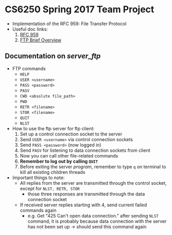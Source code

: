 # CS6250 Spring 2017 Team Project
- Implementation of the RFC 959: File Transfer Protocol
- Useful doc links:
  1. [RFC 959](http://www.faqs.org/rfcs/rfc959.html)
  2. [FTP Brief Overview](http://enterprisedt.com/publications/FTP_Overview.html)

## Documentation on *server_ftp*
- FTP commands
  * ```HELP```
  * ```USER <username>```
  * ```PASS <password>``` 
  * ```PASV```
  * ```CWD <absolute file_path>``` 
  * ```PWD```
  * ```RETR <filename>``` 
  * ```STOR <filename>```
  * ```QUIT```  
  * ```NLST```
- How to use the ftp server for ftp client:
  1. Set up a control connection socket to the server
  2. Send ```USER <username>``` via control connection sockets
  3. Send ```PASS <password>``` (now logged in)
  4. Send ```PASV``` for listening to data connection sockets from client
  5. Now you can call other file-related commands
  6. **Remember to log out by calling ```QUIT```**
  7. Before exiting the server *program*, remember to type ```q``` on terminal to kill all existing children threads
- Important things to note:
  * All replies from the server are transmitted through the control socket, except for ```NLST, RETR, STOR```
    - those three responses are transmitted through the data connection socket 
  * If received server replies starting with 4, send current failed commands again
    - e.g. Get "425 Can't open data connection." after sending ```NLST``` command, it is probably because data connection with the server has not been set up -> should send this command again
